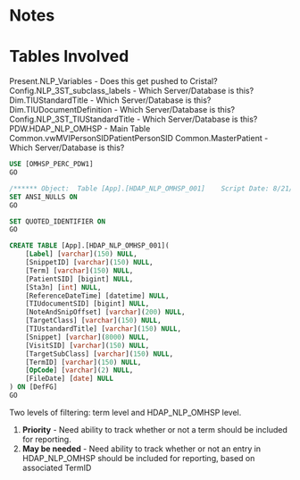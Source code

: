 # Notes

# Tables Involved

Present.NLP_Variables - Does this get pushed to Cristal?
Config.NLP_3ST_subclass_labels - Which Server/Database is this?
Dim.TIUStandardTitle - Which Server/Database is this?
Dim.TIUDocumentDefinition - Which Server/Database is this?
Config.NLP_3ST_TIUStandardTitle - Which Server/Database is this?
PDW.HDAP_NLP_OMHSP - Main Table
Common.vwMVIPersonSIDPatientPersonSID 
Common.MasterPatient - Which Server/Database is this?


```sql
USE [OMHSP_PERC_PDW1]
GO

/****** Object:  Table [App].[HDAP_NLP_OMHSP_001]    Script Date: 8/21/2025 11:01:54 AM ******/
SET ANSI_NULLS ON
GO

SET QUOTED_IDENTIFIER ON
GO

CREATE TABLE [App].[HDAP_NLP_OMHSP_001](
	[Label] [varchar](150) NULL,
	[SnippetID] [varchar](150) NULL,
	[Term] [varchar](150) NULL,
	[PatientSID] [bigint] NULL,
	[Sta3n] [int] NULL,
	[ReferenceDateTime] [datetime] NULL,
	[TIUdocumentSID] [bigint] NULL,
	[NoteAndSnipOffset] [varchar](200) NULL,
	[TargetClass] [varchar](150) NULL,
	[TIUstandardTitle] [varchar](150) NULL,
	[Snippet] [varchar](8000) NULL,
	[VisitSID] [varchar](150) NULL,
	[TargetSubClass] [varchar](150) NULL,
	[TermID] [varchar](150) NULL,
	[OpCode] [varchar](2) NULL,
	[FileDate] [date] NULL
) ON [DefFG]
GO
```

Two levels of filtering: term level and HDAP_NLP_OMHSP level.

1) **Priority** - Need ability to track whether or not a term should be included for reporting.
2) **May be needed** - Need ability to track whether or not an entry in HDAP_NLP_OMHSP should be included for reporting, based on associated TermID

